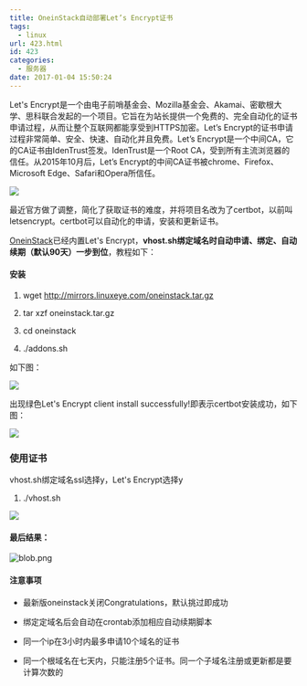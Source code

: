 ```yaml
---
title: OneinStack自动部署Let’s Encrypt证书
tags:
  - linux
url: 423.html
id: 423
categories:
  - 服务器
date: 2017-01-04 15:50:24
---
```


Let's Encrypt是一个由电子前哨基金会、Mozilla基金会、Akamai、密歇根大学、思科联合发起的一个项目。它旨在为站长提供一个免费的、完全自动化的证书申请过程，从而让整个互联网都能享受到HTTPS加密。Let’s Encrypt的证书申请过程非常简单、安全、快速、自动化并且免费。Let’s Encrypt是一个中间CA，它的CA证书由IdenTrust签发。IdenTrust是一个Root CA，受到所有主流浏览器的信任。从2015年10月后，Let’s Encrypt的中间CA证书被chrome、Firefox、Microsoft Edge、Safari和Opera所信任。

![](/ueditor/php/upload/image/20170104/1483516159607150.png)

最近官方做了调整，简化了获取证书的难度，并将项目名改为了certbot，以前叫letsencrypt。certbot可以自动化的申请，安装和更新证书。

[OneinStack](https://blog.linuxeye.com/wp-content/themes/begin/inc/go.php?url=https://oneinstack.com)已经内置Let's Encrypt，**vhost.sh绑定域名时自动申请、绑定、自动续期（默认90天）一步到位**，教程如下：

#### 安装

1.  wget http://mirrors.linuxeye.com/oneinstack.tar.gz
    
2.  tar xzf oneinstack.tar.gz
    
3.  cd oneinstack
    
4.  ./addons.sh
    

如下图：

![](https://static.oneinstack.com/images/addons.png)

出现绿色Let's Encrypt client install successfully!即表示certbot安装成功，如下图：

![](/ueditor/php/upload/image/20170104/1483516160641564.png)

### 使用证书

vhost.sh绑定域名ssl选择y，Let's Encrypt选择y

1.  ./vhost.sh
    

![](/ueditor/php/upload/image/20170104/1483516161680458.png)

#### 最后结果：

![blob.png](/ueditor/php/upload/image/20170104/1483516307259654.png "1483516307259654.png")

#### 注意事项

*   最新版oneinstack关闭Congratulations，默认挑过即成功
    
*   绑定定域名后会自动在crontab添加相应自动续期脚本
    
*   同一个ip在3小时内最多申请10个域名的证书
    
*   同一个根域名在七天内，只能注册5个证书。同一个子域名注册或更新都是要计算次数的